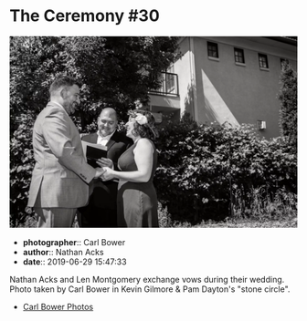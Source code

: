 # The Ceremony #30

![Nathan Acks and Len Montgomery exchange vows](assets/2019-06-29-set-1-the-ceremony-30.webp)

* **photographer**:: Carl Bower  
* **author**:: Nathan Acks  
* **date**:: 2019-06-29 15:47:33

Nathan Acks and Len Montgomery exchange vows during their wedding. Photo taken by Carl Bower in Kevin Gilmore & Pam Dayton's "stone circle".

* [Carl Bower Photos](https://carlbowerphotos.com)
